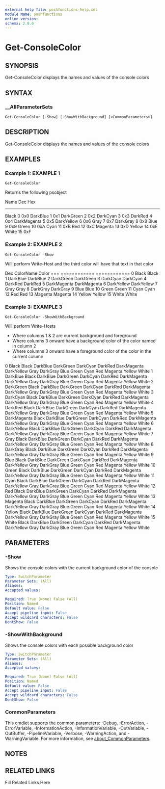 ```yaml
---
external help file: poshfunctions-help.xml
Module Name: poshfunctions
online version: 
schema: 2.0.0
---
```


# Get-ConsoleColor

## SYNOPSIS

Get-ConsoleColor displays the names and values of the console colors

## SYNTAX

### __AllParameterSets

```
Get-ConsoleColor [-Show] [-ShowWithBackground] [<CommonParameters>]
```

## DESCRIPTION

Get-ConsoleColor displays the names and values of the console colors


## EXAMPLES

### Example 1: EXAMPLE 1

```
Get-ConsoleColor
```

Returns the following psobject

Name        Dec Hex
----        --- ---
Black         0 0x0
DarkBlue      1 0x1
DarkGreen     2 0x2
DarkCyan      3 0x3
DarkRed       4 0x4
DarkMagenta   5 0x5
DarkYellow    6 0x6
Gray          7 0x7
DarkGray      8 0x8
Blue          9 0x9
Green        10 0xA
Cyan         11 0xB
Red          12 0xC
Magenta      13 0xD
Yellow       14 0xE
White        15 0xF





### Example 2: EXAMPLE 2

```
Get-ConsoleColor -Show
```

Will perform Write-Host and the third color will have that text in that color

Dec    ColorName Color
=== ============ ============
  0        Black Black
  1     DarkBlue DarkBlue
  2    DarkGreen DarkGreen
  3     DarkCyan DarkCyan
  4      DarkRed DarkRed
  5  DarkMagenta DarkMagenta
  6   DarkYellow DarkYellow
  7         Gray Gray
  8     DarkGray DarkGray
  9         Blue Blue
 10        Green Green
 11         Cyan Cyan
 12          Red Red
 13      Magenta Magenta
 14       Yellow Yellow
 15        White White





### Example 3: EXAMPLE 3

```
Get-ConsoleColor -ShowWithBackground
```

Will perform Write-Hosts
- Where columns 1 & 2 are current background and foreground
- Where columns 3 onward have a background color of the color named in column 2
- Where columns 3 onward have a foreground color of the color in the current column

 0       Black Black DarkBlue DarkGreen DarkCyan DarkRed DarkMagenta DarkYellow Gray DarkGray Blue Green Cyan Red Magenta Yellow White
 1    DarkBlue Black DarkBlue DarkGreen DarkCyan DarkRed DarkMagenta DarkYellow Gray DarkGray Blue Green Cyan Red Magenta Yellow White
 2   DarkGreen Black DarkBlue DarkGreen DarkCyan DarkRed DarkMagenta DarkYellow Gray DarkGray Blue Green Cyan Red Magenta Yellow White
 3    DarkCyan Black DarkBlue DarkGreen DarkCyan DarkRed DarkMagenta DarkYellow Gray DarkGray Blue Green Cyan Red Magenta Yellow White
 4     DarkRed Black DarkBlue DarkGreen DarkCyan DarkRed DarkMagenta DarkYellow Gray DarkGray Blue Green Cyan Red Magenta Yellow White
 5 DarkMagenta Black DarkBlue DarkGreen DarkCyan DarkRed DarkMagenta DarkYellow Gray DarkGray Blue Green Cyan Red Magenta Yellow White
 6  DarkYellow Black DarkBlue DarkGreen DarkCyan DarkRed DarkMagenta DarkYellow Gray DarkGray Blue Green Cyan Red Magenta Yellow White
 7        Gray Black DarkBlue DarkGreen DarkCyan DarkRed DarkMagenta DarkYellow Gray DarkGray Blue Green Cyan Red Magenta Yellow White
 8    DarkGray Black DarkBlue DarkGreen DarkCyan DarkRed DarkMagenta DarkYellow Gray DarkGray Blue Green Cyan Red Magenta Yellow White
 9        Blue Black DarkBlue DarkGreen DarkCyan DarkRed DarkMagenta DarkYellow Gray DarkGray Blue Green Cyan Red Magenta Yellow White
10       Green Black DarkBlue DarkGreen DarkCyan DarkRed DarkMagenta DarkYellow Gray DarkGray Blue Green Cyan Red Magenta Yellow White
11        Cyan Black DarkBlue DarkGreen DarkCyan DarkRed DarkMagenta DarkYellow Gray DarkGray Blue Green Cyan Red Magenta Yellow White
12         Red Black DarkBlue DarkGreen DarkCyan DarkRed DarkMagenta DarkYellow Gray DarkGray Blue Green Cyan Red Magenta Yellow White
13     Magenta Black DarkBlue DarkGreen DarkCyan DarkRed DarkMagenta DarkYellow Gray DarkGray Blue Green Cyan Red Magenta Yellow White
14      Yellow Black DarkBlue DarkGreen DarkCyan DarkRed DarkMagenta DarkYellow Gray DarkGray Blue Green Cyan Red Magenta Yellow White
15       White Black DarkBlue DarkGreen DarkCyan DarkRed DarkMagenta DarkYellow Gray DarkGray Blue Green Cyan Red Magenta Yellow White






## PARAMETERS

### -Show

Shows the console colors with the current background color of the console

```yaml
Type: SwitchParameter
Parameter Sets: (All)
Aliases: 
Accepted values: 

Required: True (None) False (All)
Position: Named
Default value: False
Accept pipeline input: False
Accept wildcard characters: False
DontShow: False
```

### -ShowWithBackground

Shows the console colors with each possible background color

```yaml
Type: SwitchParameter
Parameter Sets: (All)
Aliases: 
Accepted values: 

Required: True (None) False (All)
Position: Named
Default value: False
Accept pipeline input: False
Accept wildcard characters: False
DontShow: False
```


### CommonParameters

This cmdlet supports the common parameters: -Debug, -ErrorAction, -ErrorVariable, -InformationAction, -InformationVariable, -OutVariable, -OutBuffer, -PipelineVariable, -Verbose, -WarningAction, and -WarningVariable. For more information, see [about_CommonParameters](http://go.microsoft.com/fwlink/?LinkID=113216).

## NOTES



## RELATED LINKS

Fill Related Links Here

